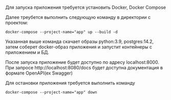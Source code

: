 Для запуска приложения требуется установить Docker, Docker Compose

Далее треубется выполнить следующую команду в директории с проектом: 
```shell
docker-compose --project-name="app" up --build -d
```
Указанная выше команда скачает образы python:3.9, postgres:14.2, 
затем соберет docker-образ приложения и запустит контейнеры с приложением и БД.

После запуска приложение будет доступно по адресу localhost:8000. 
При запросе http://localhost:8080/docs будет доступна документация в формате OpenAPI(ex Swagger)

Для остановки приложения требуется выполнить команду 
```shell
docker-compose --project-name="app" down
```
